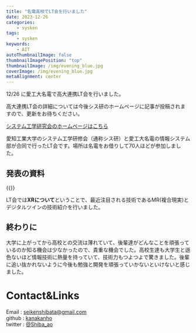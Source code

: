 ```yaml
---
title: "名電高校でLT会を行いました"
date: 2023-12-26
categories:
    - sysken
tags:
    - sysken
keywords:
    - AIT
autoThumbnailImage: false
thumbnailImagePosition: "top"
thumbnailImage: /img/evening_blue.jpg
coverImage: /img/evening_blue.jpg
metaAlignment: center
---
```


12/26 に愛工大名電で高大連携LT会を行いました。  

<!--more-->

高大連携LT会の詳細については今後シス研のホームページに記事が投稿されますので、更新をお待ちください。  

[システム工学研究会のホームページはこちら](https://sysken.net)

愛知工業大学のシステム工学研修会（通称シス研）と愛工大名電の情報システム部が合同で行ったLT会です。場所は名電をお借りして70人ほどが参加しました。  

## 発表の資料

{{<meiden-LT>}}

LT会では**XRについて**ということで、最近注目される技術であるMR(複合現実)とデジタルツインの技術紹介を行いました。

## 終わりに
大学に上がってから高校との交流は薄れていて、後輩達がどんなことを頑張っているのか知る機会は少なかったので、貴重な機会でした。高校生達も大学生と遜色ないほど情報技術に熱量を持っていて、技術力もつよつよで驚きました。後輩に追い抜かれないように今後も勉強と開発を頑張っていかないといけないと感じました。

# Contact&Links

Email : [seikenshibata@gmail.com](seikenshibata@gmail.com)  
github : [kanakanho](https://github.com/kanakanho)  
twitter : [@Shiba_ao](https://twitter.com/Shiba_ao_)
